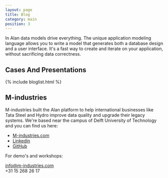 ```yaml
---
layout: page
title: Blog
category: main
position: 3
---
```


In Alan data models drive everything.
The unique application modeling language allows you to write a model that generates both a database design and a user interface. It's a fast way to create and iterate on your application, without sacrificing data correctness.

## Cases And Presentations
{% include bloglist.html %}


## M-industries
M-industries built the Alan platform to help international businesses like Tata Steel and Hydro improve data quality and upgrade their legacy systems.
We're based near the campus of Delft University of Technology and you can find us here:

- [M-industries.com](https://m-industries.com)
- [Linkedin](https://www.linkedin.com/company/m-industries/)
- [GitHub](https://github.com/M-industries)

For demo's and workshops:

[info@m-industries.com](mailto:info@m-industries.com)  
+31 15 268 26 17
